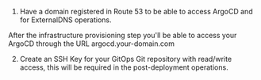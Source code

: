 1. Have a domain registered in Route 53 to be able to access ArgoCD and for ExternalDNS operations.

After the infrastructure provisioning step you'll be able to access your ArgoCD through the URL argocd.your-domain.com

2. Create an SSH Key for your GitOps Git repository with read/write access, this will be required in the post-deployment operations.